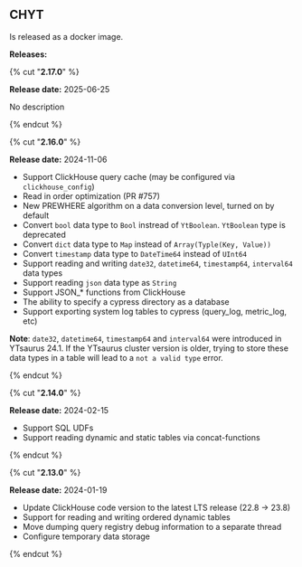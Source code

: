 ## CHYT


Is released as a docker image.




**Releases:**

{% cut "**2.17.0**" %}

**Release date:** 2025-06-25


No description

{% endcut %}


{% cut "**2.16.0**" %}

**Release date:** 2024-11-06


- Support ClickHouse query cache (may be configured via `clickhouse_config`)
- Read in order optimization (PR #757)
- New PREWHERE algorithm on a data conversion level, turned on by default
- Convert `bool` data type to `Bool` instread of `YtBoolean`. `YtBoolean` type is deprecated
- Convert `dict` data type to `Map` instead of `Array(Typle(Key, Value))`
- Convert `timestamp` data type to `DateTime64` instead of `UInt64`
- Support reading and writing `date32`, `datetime64`, `timestamp64`, `interval64` data types
- Support reading `json` data type as `String`
- Support JSON_* functions from ClickHouse
- The ability to specify a cypress directory as a database
- Support exporting system log tables to cypress (query_log, metric_log, etc)

**Note**: `date32`, `datetime64`, `timestamp64` and `interval64` were introduced in YTsaurus 24.1. If the YTsaurus cluster version is older, trying to store these data types in a table will lead to a `not a valid type` error.

{% endcut %}


{% cut "**2.14.0**" %}

**Release date:** 2024-02-15


- Support SQL UDFs
- Support reading dynamic and static tables via concat-functions

{% endcut %}


{% cut "**2.13.0**" %}

**Release date:** 2024-01-19


- Update ClickHouse code version to the latest LTS release (22.8 -> 23.8)
- Support for reading and writing ordered dynamic tables
- Move dumping query registry debug information to a separate thread
- Configure temporary data storage

{% endcut %}

